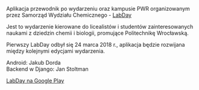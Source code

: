Aplikacja przewodnik po wydarzeniu oraz kampusie PWR organizowanym przez Samorząd Wydziału Chemicznego -
<a href="https://labday.pwr.edu.pl/" target="_blank">LabDay</a>

Jest to wydarzenie kierowane do licealistów i studentów zainteresowanych naukami z dziedzin chemii i biologii, promujące Politechnikę Wrocławską.

Pierwszy LabDay odbył się 24 marca 2018 r., aplikacja będzie rozwijana między kolejnymi edycjami wydarzenia.

Android: Jakub Dorda
<br>
Backend w Django: Jan Stoltman

<a href="https://play.google.com/store/apps/details?id=com.jakdor.labday" target="_blank">LabDay na Google Play</a>
